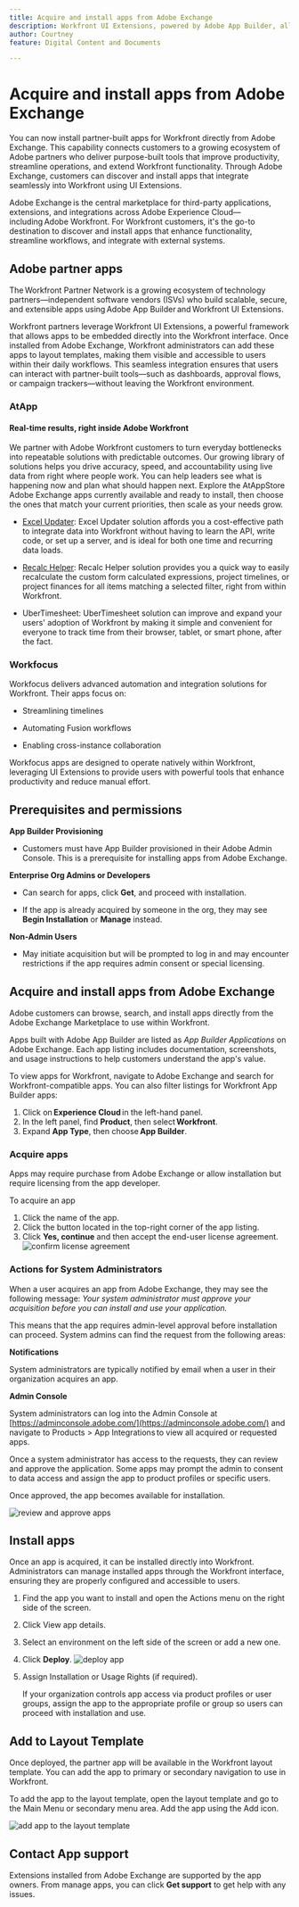 ```yaml
---
title: Acquire and install apps from Adobe Exchange
description: Workfront UI Extensions, powered by Adobe App Builder, allow customers and partners to create customized user experiences.
author: Courtney
feature: Digital Content and Documents

---
```


# Acquire and install apps from Adobe Exchange

You can now install partner-built apps for Workfront directly from Adobe Exchange. This capability connects customers to a growing ecosystem of Adobe partners who deliver purpose-built tools that improve productivity, streamline operations, and extend Workfront functionality. Through Adobe Exchange, customers can discover and install apps that integrate seamlessly into Workfront using UI Extensions. 

Adobe Exchange is the central marketplace for third-party applications, extensions, and integrations across Adobe Experience Cloud—including Adobe Workfront. For Workfront customers, it's the go-to destination to discover and install apps that enhance functionality, streamline workflows, and integrate with external systems. 

## Adobe partner apps

The Workfront Partner Network is a growing ecosystem of technology partners—independent software vendors (ISVs) who build scalable, secure, and extensible apps using Adobe App Builder and Workfront UI Extensions. 

Workfront partners leverage Workfront UI Extensions, a powerful framework that allows apps to be embedded directly into the Workfront interface. Once installed from Adobe Exchange, Workfront administrators can add these apps to layout templates, making them visible and accessible to users within their daily workflows. This seamless integration ensures that users can interact with partner-built tools—such as dashboards, approval flows, or campaign trackers—without leaving the Workfront environment. 

### AtApp 

#### Real-time results, right inside Adobe Workfront 

We partner with Adobe Workfront customers to turn everyday bottlenecks into repeatable solutions with predictable outcomes. Our growing library of solutions helps you drive accuracy, speed, and accountability using live data from right where people work. You can help leaders see what is happening now and plan what should happen next. Explore the AtAppStore Adobe Exchange apps currently available and ready to install, then choose the ones that match your current priorities, then scale as your needs grow. 

* [Excel Updater](https://exchange.adobe.com/apps/ec/abtt1rq7o9/atapp-excel-updater): Excel Updater solution affords you a cost-effective path to integrate data into Workfront without having to learn the API, write code, or set up a server, and is ideal for both one time and recurring data loads. 

* [Recalc Helper](https://exchange.adobe.com/apps/ec/abv755903t/atapp-recalc-helper): Recalc Helper solution provides you a quick way to easily recalculate the custom form calculated expressions, project timelines, or project finances for all items matching a selected filter, right from within Workfront. 

* UberTimesheet: UberTimesheet solution can improve and expand your users' adoption of Workfront by making it simple and convenient for everyone to track time from their browser, tablet, or smart phone, after the fact. 

### Workfocus 

Workfocus delivers advanced automation and integration solutions for Workfront. Their apps focus on: 

* Streamlining timelines 

* Automating Fusion workflows 

* Enabling cross-instance collaboration 

Workfocus apps are designed to operate natively within Workfront, leveraging UI Extensions to provide users with powerful tools that enhance productivity and reduce manual effort. 

## Prerequisites and permissions

**App Builder Provisioning**

* Customers must have App Builder provisioned in their Adobe Admin Console. This is a prerequisite for installing apps from Adobe Exchange.

**Enterprise Org Admins or Developers**

* Can search for apps, click **Get**, and proceed with installation. 

* If the app is already acquired by someone in the org, they may see **Begin Installation** or **Manage** instead. 

**Non-Admin Users**

* May initiate acquisition but will be prompted to log in and may encounter restrictions if the app requires admin consent or special licensing.

## Acquire and install apps from Adobe Exchange

Adobe customers can browse, search, and install apps directly from the Adobe Exchange Marketplace to use within Workfront.  

Apps built with Adobe App Builder are listed as _App Builder Applications_ on Adobe Exchange. Each app listing includes documentation, screenshots, and usage instructions to help customers understand the app's value. 

To view apps for Workfront, navigate to Adobe Exchange and search for Workfront-compatible apps. You can also filter listings for Workfront App Builder apps: 

1. Click on **Experience Cloud** in the left-hand panel.
1. In the left panel, find **Product**, then select **Workfront**.
1. Expand **App Type**, then choose **App Builder**.

### Acquire apps

Apps may require purchase from Adobe Exchange or allow installation but require licensing from the app developer. 

To acquire an app

1. Click the name of the app.
1. Click the button located in the top-right corner of the app listing. 
1. Click **Yes, continue** and then accept the end-user license agreement.
    ![confirm license agreement](assets/2-aquire-application.png)

### Actions for System Administrators 

When a user acquires an app from Adobe Exchange, they may see the following message: _Your system administrator must approve your acquisition before you can install and use your application._ 

This means that the app requires admin-level approval before installation can proceed. System admins can find the request from the following areas:

**Notifications** 

System administrators are typically notified by email when a user in their organization acquires an app.

**Admin Console**

System administrators can log into the Admin Console at [https://adminconsole.adobe.com/](https://adminconsole.adobe.com/) and navigate to Products > App Integrations to view all acquired or requested apps. 

Once a system administrator has access to the requests, they can review and approve the application. Some apps may prompt the admin to consent to data access and assign the app to product profiles or specific users. 

Once approved, the app becomes available for installation. 

![review and approve apps](assets/3-manage.png)

## Install apps

Once an app is acquired, it can be installed directly into Workfront. Administrators can manage installed apps through the Workfront interface, ensuring they are properly configured and accessible to users.

1. Find the app you want to install and open the Actions menu on the right side of the screen. 
1. Click View app details. 
1. Select an environment on the left side of the screen or add a new one. 
1. Click **Deploy**.
    ![deploy app](assets/10-env-details-2.png)
1. Assign Installation or Usage Rights (if required).

    If your organization controls app access via product profiles or user groups, assign the app to the appropriate profile or group so users can proceed with installation and use. 

## Add to Layout Template 

Once deployed, the partner app will be available in the Workfront layout template. You can add the app to primary or secondary navigation to use in Workfront. 

To add the app to the layout template, open the layout template and go to the Main Menu or secondary menu area. Add the app using the Add icon.

![add app to the layout template](assets/add-to-lt.png)

## Contact App support

Extensions installed from Adobe Exchange are supported by the app owners. From manage apps, you can click **Get support** to get help with any issues.